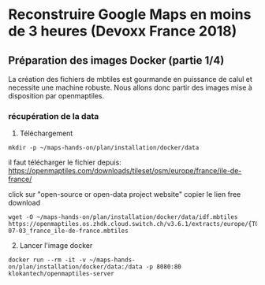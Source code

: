 # Reconstruire Google Maps en moins de 3 heures (Devoxx France 2018)

## Préparation des images Docker (partie 1/4)
La création des fichiers de mbtiles est gourmande en puissance de calul et necessite une machine robuste.
Nous allons donc partir des images mise à disposition par openmaptiles.

### récupération de la data
1. Téléchargement
```
mkdir -p ~/maps-hands-on/plan/installation/docker/data
```
il faut télécharger le fichier depuis: 
https://openmaptiles.com/downloads/tileset/osm/europe/france/ile-de-france/

click sur "open-source or open-data project website"
copier le lien free download

```	
wget -O ~/maps-hands-on/plan/installation/docker/data/idf.mbtiles https://openmaptiles.os.zhdk.cloud.switch.ch/v3.6.1/extracts/europe/{TOKEN}/2017-07-03_france_ile-de-france.mbtiles
```

2. Lancer l'image docker
```
docker run --rm -it -v ~/maps-hands-on/plan/installation/docker/data:/data -p 8080:80 klokantech/openmaptiles-server
```